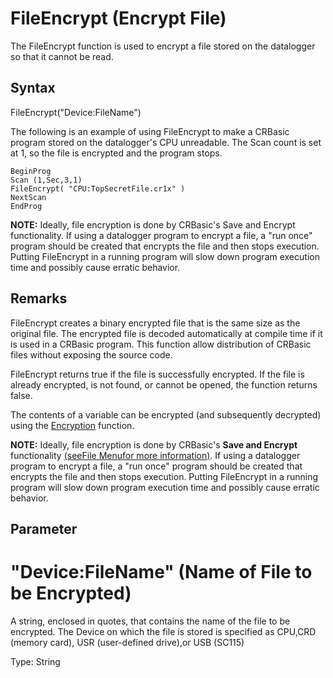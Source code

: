 # FileEncrypt (Encrypt File)

The FileEncrypt function is used to encrypt a file stored on the datalogger so that it cannot be read.

## Syntax

FileEncrypt("Device:FileName")

The following is an example of using FileEncrypt to make a CRBasic program stored on the datalogger's CPU unreadable. The Scan count is set at 1, so the file is encrypted and the program stops.

```
BeginProg
Scan (1,Sec,3,1)
FileEncrypt( "CPU:TopSecretFile.cr1x" )
NextScan
EndProg
```

**NOTE:** Ideally, file encryption is done by CRBasic's Save and Encrypt functionality. If using a datalogger program to encrypt a file, a "run once" program should be created that encrypts the file and then stops execution. Putting FileEncrypt in a running program will slow down program execution time and possibly cause erratic behavior.

## Remarks

FileEncrypt creates a binary encrypted file that is the same size as the original file. The encrypted file is decoded automatically at compile time if it is used in a CRBasic program. This function allow distribution of CRBasic files without exposing the source code.

FileEncrypt returns true if the file is successfully encrypted. If the file is already encrypted, is not found, or cannot be opened, the function returns false.

The contents of a variable can be encrypted (and subsequently decrypted) using the [Encryption](encryption1.md) function.

**NOTE:** Ideally, file encryption is done by CRBasic's **Save and Encrypt** functionality [(seeFile Menufor more information)](../Info/filemenu.md). If using a datalogger program to encrypt a file, a "run once" program should be created that encrypts the file and then stops execution. Putting FileEncrypt in a running program will slow down program execution time and possibly cause erratic behavior.

## Parameter

# "Device:FileName" (Name of File to be Encrypted)

A string, enclosed in quotes, that contains the name of the file to be encrypted. The Device on which the file is stored is specified as CPU,CRD (memory card), USR (user-defined drive),or USB (SC115)

Type: String
